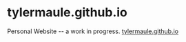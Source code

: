 # tylermaule.github.io

Personal Website -- a work in progress.
[tylermaule.github.io](tylermaule.github.io)
